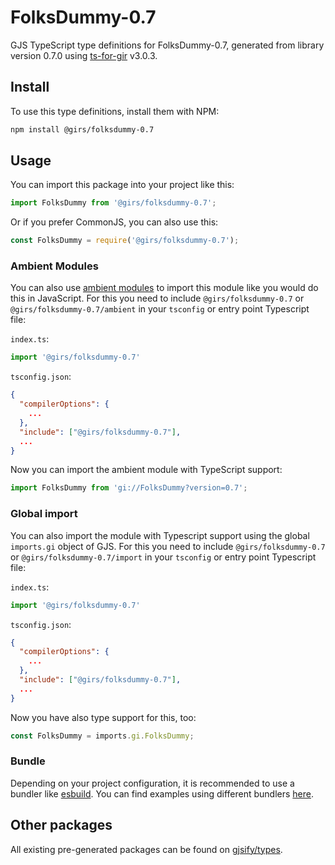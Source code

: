 
# FolksDummy-0.7

GJS TypeScript type definitions for FolksDummy-0.7, generated from library version 0.7.0 using [ts-for-gir](https://github.com/gjsify/ts-for-gir) v3.0.3.


## Install

To use this type definitions, install them with NPM:
```bash
npm install @girs/folksdummy-0.7
```

## Usage

You can import this package into your project like this:
```ts
import FolksDummy from '@girs/folksdummy-0.7';
```

Or if you prefer CommonJS, you can also use this:
```ts
const FolksDummy = require('@girs/folksdummy-0.7');
```

### Ambient Modules

You can also use [ambient modules](https://github.com/gjsify/ts-for-gir/tree/main/packages/cli#ambient-modules) to import this module like you would do this in JavaScript.
For this you need to include `@girs/folksdummy-0.7` or `@girs/folksdummy-0.7/ambient` in your `tsconfig` or entry point Typescript file:

`index.ts`:
```ts
import '@girs/folksdummy-0.7'
```

`tsconfig.json`:
```json
{
  "compilerOptions": {
    ...
  },
  "include": ["@girs/folksdummy-0.7"],
  ...
}
```

Now you can import the ambient module with TypeScript support: 

```ts
import FolksDummy from 'gi://FolksDummy?version=0.7';
```

### Global import

You can also import the module with Typescript support using the global `imports.gi` object of GJS.
For this you need to include `@girs/folksdummy-0.7` or `@girs/folksdummy-0.7/import` in your `tsconfig` or entry point Typescript file:

`index.ts`:
```ts
import '@girs/folksdummy-0.7'
```

`tsconfig.json`:
```json
{
  "compilerOptions": {
    ...
  },
  "include": ["@girs/folksdummy-0.7"],
  ...
}
```

Now you have also type support for this, too:

```ts
const FolksDummy = imports.gi.FolksDummy;
```

### Bundle

Depending on your project configuration, it is recommended to use a bundler like [esbuild](https://esbuild.github.io/). You can find examples using different bundlers [here](https://github.com/gjsify/ts-for-gir/tree/main/examples).

## Other packages

All existing pre-generated packages can be found on [gjsify/types](https://github.com/gjsify/types).

